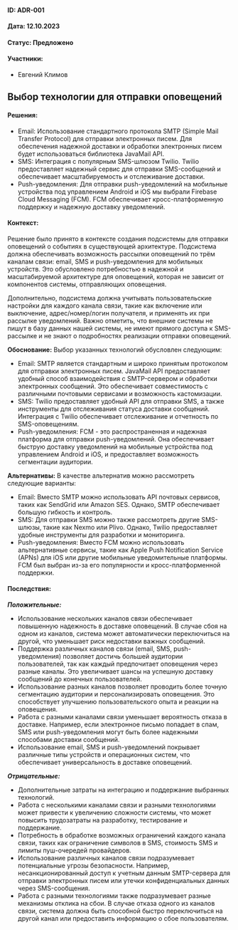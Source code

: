 #### ID: ADR-001

#### Дата: 12.10.2023

#### Статус: Предложено

#### Участники:
* Евгений Климов

## Выбор технологии для отправки оповещений

#### Решения:
- Email:  Использование стандартного протокола SMTP (Simple Mail Transfer Protocol) для отправки электронных писем. Для обеспечения надежной доставки и обработки электронных писем будет использоваться библиотека JavaMail API.
- SMS: Интеграция с популярным SMS-шлюзом Twilio. Twilio предоставляет надежный сервис для отправки SMS-сообщений и обеспечивает масштабируемость и отслеживание доставки.
- Push-уведомления: Для отправки push-уведомлений на мобильные устройства под управлением Android и iOS мы выбрали Firebase Cloud Messaging (FCM). FCM обеспечивает кросс-платформенную поддержку и надежную доставку уведомлений.

#### Контекст:
Решение было принято в контексте создания подсистемы для отправки оповещений о событиях в существующей архитектуре. Подсистема должна обеспечивать возможность рассылки оповещений по трём каналам связи: email, SMS и push-уведомления для мобильных устройств. Это обусловлено потребностью в надежной и масштабируемой архитектуре для оповещений, которая не зависит от компонентов системы, отправляющих оповещения.

Дополнительно, подсистема должна учитывать пользовательские настройки для каждого канала связи, такие как включение или выключение, адрес/номер/логин получателя, и применять их при рассылке уведомлений. Важно отметить, что внешние системы не пишут в базу данных нашей системы, не имеют прямого доступа к SMS-рассылке и не знают о подробностях реализации отправки оповещений.

**Обоснование:** Выбор указанных технологий обусловлен следующим:
- Email: SMTP является стандартным и широко принятым протоколом для отправки электронных писем. JavaMail API предоставляет удобный способ взаимодействия с SMTP-сервером и обработки электронных сообщений. Это обеспечивает совместимость с различными почтовыми сервисами и возможность кастомизации.
- SMS: Twilio предоставляет удобный API для отправки SMS, а также инструменты для отслеживания статуса доставки сообщений. Интеграция с Twilio обеспечивает отслеживание и отчетность по SMS-оповещениям.
- Push-уведомления: FCM - это распространенная и надежная платформа для отправки push-уведомлений. Она обеспечивает быструю доставку уведомлений на мобильные устройства под управлением Android и iOS, и предоставляет возможность сегментации аудитории.

**Альтернативы:** В качестве альтернатив можно рассмотреть следующие варианты:

- Email: Вместо SMTP можно использовать API почтовых сервисов, таких как SendGrid или Amazon SES. Однако, SMTP обеспечивает большую гибкость и контроль.
- SMS: Для отправки SMS можно также рассмотреть другие SMS-шлюзы, такие как Nexmo или Plivo. Однако, Twilio предоставляет удобные инструменты для разработки и мониторинга.
- Push-уведомления: Вместо FCM можно использовать альтернативные сервисы, такие как Apple Push Notification Service (APNs) для iOS или другие мобильные уведомительные платформы. FCM был выбран из-за его популярности и кросс-платформенной поддержки.

#### Последствия:

***Положительные:***
- Использование нескольких каналов связи обеспечивает повышенную надежность в доставке оповещений. В случае сбоя на одном из каналов, система может автоматически переключиться на другой, что уменьшает риск недоставки важных сообщений.
- Поддержка различных каналов связи (email, SMS, push-уведомления) позволяет достичь большей аудитории пользователей, так как каждый предпочитает оповещения через разные каналы. Это увеличивает шансы на успешную доставку сообщений до конечных пользователей.
- Использование разных каналов позволяет проводить более точную сегментацию аудитории и персонализировать оповещения. Это способствует улучшению пользовательского опыта и реакции на оповещения.
- Работа с разными каналами связи уменьшает вероятность отказа в доставке. Например, если электронное письмо попадает в спам, SMS или push-уведомления могут быть более надежными способами доставки сообщений.
- Использование email, SMS и push-уведомлений покрывает различные типы устройств и операционных систем, что обеспечивает универсальность в доставке оповещений.

***Отрицательные:***
- Дополнительные затраты на интеграцию и поддержание выбранных технологий.
- Работа с несколькими каналами связи и разными технологиями может привести к увеличению сложности системы, что может повысить трудозатраты на разработку, тестирование и поддержание.
- Потребность в обработке возможных ограничений каждого канала связи, таких как ограничение символов в SMS, стоимость SMS и лимиты пуш-очередей провайдеров.
- Использование различных каналов связи подразумевает потенциальные угрозы безопасности. Например, несанкционированный доступ к учетным данным SMTP-сервера для отправки электронных писем или утечки конфиденциальных данных через SMS-сообщения.
- Работа с разными технологиями также подразумевает разные механизмы отклика на сбои. В случае отказа одного из каналов связи, система должна быть способной быстро переключиться на другой канал или предоставить информацию о сбое пользователям.